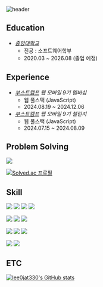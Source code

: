 ![header](https://capsule-render.vercel.app/api?type=venom&color=gradient&customColorList=10&height=140&section=header&text=YeongJae%20Lee&fontSize=40)

## Education

- _[중앙대학교](https://www.cau.ac.kr/index.do)_ 
  - 전공 : 소프트웨어학부
  - 2020.03 ~ 2026.08 (졸업 예정)

## Experience
  - _[부스트캠프](https://boostcamp.connect.or.kr/) 웹 모바일 9기 멤버십_
    - 웹 풀스택 (JavaScript)
    - 2024.08.19 ~ 2024.12.06
  - _[부스트캠프](https://boostcamp.connect.or.kr/) 웹 모바일 9기 챌린지_
    - 웹 풀스택 (JavaScript)
    - 2024.07.15 ~ 2024.08.09

## Problem Solving
<img src="https://img.shields.io/badge/C++-00599C?style=for-the-badge&logo=C&logoColor=white">

[![Solved.ac
프로필](http://mazassumnida.wtf/api/v2/generate_badge?boj=xingxing2001)](https://solved.ac/xingxing2001)


## Skill
<img src="https://img.shields.io/badge/HTML5-E34F26?style=for-the-badge&logo=html5&logoColor=white"> <img src="https://img.shields.io/badge/CSS3-1572B6?style=for-the-badge&logo=css3&logoColor=white"> <img src="https://img.shields.io/badge/javascript-F7DF1E?style=for-the-badge&logo=javascript&logoColor=white"> <img src="https://img.shields.io/badge/typescript-3178C6?style=for-the-badge&logo=typescript&logoColor=white">

<img src="https://img.shields.io/badge/react-61DAFB?style=for-the-badge&logo=react&logoColor=white"> <img src="https://img.shields.io/badge/tailwindcss-06B6D4?style=for-the-badge&logo=tailwind css&logoColor=white"> <img src="https://img.shields.io/badge/react query-FF4154?style=for-the-badge&logo=reactquery&logoColor=white">

<img src="https://img.shields.io/badge/node.js-5FA04E?style=for-the-badge&logo=node.js&logoColor=white"> <img src="https://img.shields.io/badge/express-000000?style=for-the-badge&logo=express&logoColor=white"> <img src="https://img.shields.io/badge/mongodb-47A248?style=for-the-badge&logo=mongodb&logoColor=white">


<img src="https://img.shields.io/badge/C++-00599C?style=for-the-badge&logo=C&logoColor=white"> <img src="https://img.shields.io/badge/C-00599C?style=for-the-badge&logo=C&logoColor=white">

## ETC
[![lee0jat330's GitHub stats](https://github-readme-stats.vercel.app/api?username=lee0jae330)](https://github.com/lee0jae330/github-readme-stats)
